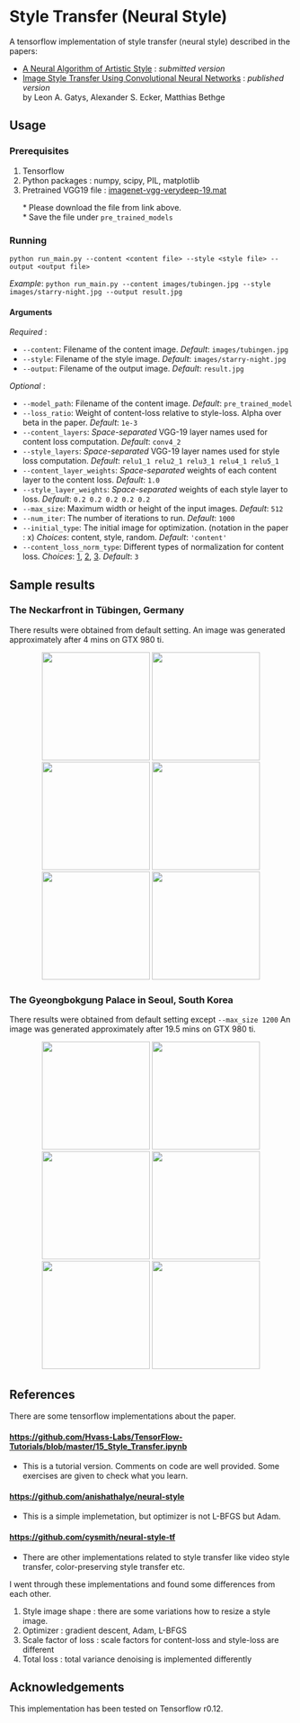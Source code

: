 # Style Transfer (Neural Style)

A tensorflow implementation of style transfer (neural style) described in the papers:
* [A Neural Algorithm of Artistic Style](https://arxiv.org/pdf/1508.06576v2.pdf) : *submitted version*
* [Image Style Transfer Using Convolutional Neural Networks](http://www.cv-foundation.org/openaccess/content_cvpr_2016/papers/Gatys_Image_Style_Transfer_CVPR_2016_paper.pdf) : *published version*  
by Leon A. Gatys, Alexander S. Ecker, Matthias Bethge

## Usage

### Prerequisites
1. Tensorflow
2. Python packages : numpy, scipy, PIL, matplotlib
3. Pretrained VGG19 file : [imagenet-vgg-verydeep-19.mat](http://www.vlfeat.org/matconvnet/models/imagenet-vgg-verydeep-19.mat)

&nbsp;&nbsp;&nbsp;&nbsp;&nbsp;&nbsp;* Please download the file from link above.  
&nbsp;&nbsp;&nbsp;&nbsp;&nbsp;&nbsp;* Save the file under `pre_trained_models`

### Running
```
python run_main.py --content <content file> --style <style file> --output <output file>
```
*Example*:
`python run_main.py --content images/tubingen.jpg --style images/starry-night.jpg --output result.jpg`

#### Arguments
*Required* :  
* `--content`: Filename of the content image. *Default*: `images/tubingen.jpg`
* `--style`: Filename of the style image. *Default*: `images/starry-night.jpg`
* `--output`: Filename of the output image. *Default*: `result.jpg`  

*Optional* :  
* `--model_path`: Filename of the content image. *Default*: `pre_trained_model`
* `--loss_ratio`: Weight of content-loss relative to style-loss. Alpha over beta in the paper. *Default*: `1e-3`
* `--content_layers`: *Space-separated* VGG-19 layer names used for content loss computation. *Default*: `conv4_2`
* `--style_layers`: *Space-separated* VGG-19 layer names used for style loss computation. *Default*: `relu1_1 relu2_1 relu3_1 relu4_1 relu5_1`
* `--content_layer_weights`: *Space-separated* weights of each content layer to the content loss. *Default*: `1.0`
* `--style_layer_weights`: *Space-separated* weights of each style layer to loss. *Default*: `0.2 0.2 0.2 0.2 0.2`
* `--max_size`: Maximum width or height of the input images. *Default*: `512`
* `--num_iter`: The number of iterations to run. *Default*: `1000`
* `--initial_type`: The initial image for optimization. (notation in the paper : x) *Choices*: content, style, random. *Default*: `'content'`
* `--content_loss_norm_type`: Different types of normalization for content loss. *Choices*: [1](https://arxiv.org/pdf/1508.06576v2.pdf), [2](https://arxiv.org/abs/1604.08610), [3](https://github.com/cysmith/neural-style-tf). *Default*: `3`

## Sample results
### The Neckarfront in Tübingen, Germany
There results were obtained from default setting.
An image was generated approximately after 4 mins on GTX 980 ti.

<p align="center">
<img src="images/tubingen.jpg" height="192px">
<img src="samples/tubingen_shipwreck.jpg" height="192px">
<img src="samples/tubingen_starry-night.jpg" height="192px">

<img src="samples/tubingen_seated-nude.jpg" height="192px">
<img src="samples/tubingen_the_scream.jpg" height="192px">
<img src="samples/tubingen_kandinsky.jpg" height="192px">
</p>

### The Gyeongbokgung Palace in Seoul, South Korea
There results were obtained from default setting except `--max_size 1200`
An image was generated approximately after 19.5 mins on  GTX 980 ti.

<p align="center">
<img src="images/gyeongbokgung.jpg" height="192px">
<img src="samples/gyeongbokgung_shipwreck.jpg" height="192px">
<img src="samples/gyeongbokgung_starry-night.jpg" height="192px">

<img src="samples/gyeongbokgung_seated-nude.jpg" height="192px">
<img src="samples/gyeongbokgung_the_scream.jpg" height="192px">
<img src="samples/gyeongbokgung_kandinsky.jpg" height="192px">
</p>

## References

There are some tensorflow implementations about the paper.

#### https://github.com/Hvass-Labs/TensorFlow-Tutorials/blob/master/15_Style_Transfer.ipynb  
* This is a tutorial version. Comments on code are well provided. Some exercises are given to check what you learn.  

#### https://github.com/anishathalye/neural-style  
* This is a simple implemetation, but optimizer is not L-BFGS but Adam.  

#### https://github.com/cysmith/neural-style-tf  
* There are other implementations related to style transfer like video style transfer, color-preserving style transfer etc.  

I went through these implementations and found some differences from each other.

1. Style image shape : there are some variations how to resize a style image.
2. Optimizer : gradient descent, Adam, L-BFGS
3. Scale factor of loss : scale factors for content-loss and style-loss are different
4. Total loss : total variance denoising is implemented differently

## Acknowledgements
This implementation has been tested on Tensorflow r0.12.